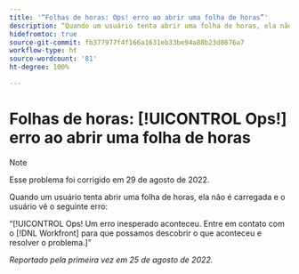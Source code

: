 ```yaml
---
title: '“Folhas de horas: Ops! erro ao abrir uma folha de horas”'
description: “Quando um usuário tenta abrir uma folha de horas, ela não é carregada e o usuário vê o erro [!UICONTROL Ops].”
hidefromtoc: true
source-git-commit: fb377977f4f166a1631eb33be94a88b23d8676a7
workflow-type: ht
source-wordcount: '81'
ht-degree: 100%

---
```



# Folhas de horas: [!UICONTROL Ops!] erro ao abrir uma folha de horas

>[!NOTE]
>
>Esse problema foi corrigido em 29 de agosto de 2022.

Quando um usuário tenta abrir uma folha de horas, ela não é carregada e o usuário vê o seguinte erro:

“[!UICONTROL Ops! Um erro inesperado aconteceu. Entre em contato com o [!DNL Workfront] para que possamos descobrir o que aconteceu e resolver o problema.]”

_Reportado pela primeira vez em 25 de agosto de 2022._

